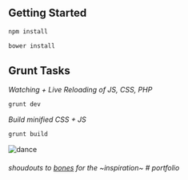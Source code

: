## Getting Started
```bash
npm install
```

```bash
bower install
```

## Grunt Tasks  
*Watching + Live Reloading of JS, CSS, PHP*
```bash
grunt dev
```

*Build minified CSS + JS*
```bash
grunt build
```

![dance](http://i.imgur.com/YuP1ruw.gif)

###### shoudouts to [bones](https://github.com/eddiemachado/bones) for the ~inspiration~ # portfolio
